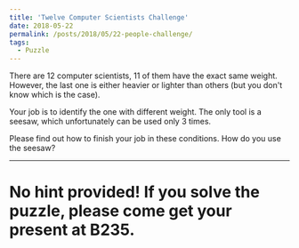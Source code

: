 ```yaml
---
title: 'Twelve Computer Scientists Challenge'
date: 2018-05-22
permalink: /posts/2018/05/22-people-challenge/
tags:
  - Puzzle
---
```


There are 12 computer scientists, 11 of them have the exact same weight. However, the last one is either heavier or lighter than others (but you don't know which is the case). 

Your job is to identify the one with different weight. The only tool is a seesaw, which unfortunately can be used only 3 times. 

Please find out how to finish your job in these conditions. How do you use the seesaw?

------

No hint provided! If you solve the puzzle, please come get your present at B235.
======